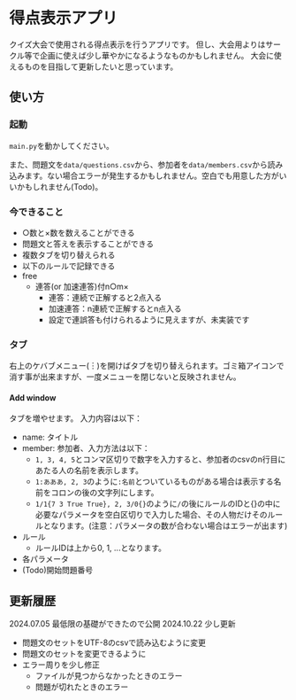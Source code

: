 # 得点表示アプリ
クイズ大会で使用される得点表示を行うアプリです。
但し、大会用よりはサークル等で企画に使えば少し華やかになるようなものかもしれません。
大会に使えるものを目指して更新したいと思っています。

## 使い方
### 起動
`main.py`を動かしてください。

また、問題文を`data/questions.csv`から、参加者を`data/members.csv`から読み込みます。ない場合エラーが発生するかもしれません。空白でも用意した方がいいかもしれません(Todo)。

### 今できること
- ○数と×数を数えることができる
- 問題文と答えを表示することができる
- 複数タブを切り替えられる
- 以下のルールで記録できる
- free
	- 連答(or 加速連答)付n○m×
		- 連答：連続で正解すると2点入る
		- 加速連答：n連続で正解するとn点入る
		- 設定で連誤答も付けられるように見えますが、未実装です

### タブ
右上のケバブメニュー(︙)を開けばタブを切り替えられます。ゴミ箱アイコンで消す事が出来ますが、一度メニューを閉じないと反映されません。
#### Add window
タブを増やせます。
入力内容は以下：
- name: タイトル
- member: 参加者、入力方法は以下：
  - `1, 3, 4, 5`とコンマ区切りで数字を入力すると、参加者のcsvのn行目にあたる人の名前を表示します。
  - `1:あああ, 2, 3`のように`:名前`とついているものがある場合は表示する名前をコロンの後の文字列にします。
  - `1/1{7 3 True True}, 2, 3/0{}`のように`/`の後にルールのIDと{}の中に必要なパラメータを空白区切りで入力した場合、その人物だけそのルールとなります。(注意：パラメータの数が合わない場合はエラーが出ます)
- ルール
  - ルールIDは上から0, 1, ...となります。
- 各パラメータ
- (Todo)開始問題番号


## 更新履歴
2024.07.05 最低限の基礎ができたので公開
2024.10.22 少し更新
- 問題文のセットをUTF-8のcsvで読み込むように変更
- 問題文のセットを変更できるように
- エラー周りを少し修正
  - ファイルが見つからなかったときのエラー
  - 問題が切れたときのエラー
